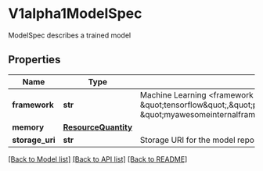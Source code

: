 # V1alpha1ModelSpec

ModelSpec describes a trained model
## Properties
Name | Type | Description | Notes
------------ | ------------- | ------------- | -------------
**framework** | **str** | Machine Learning &lt;framework name&gt; The values could be: \&quot;tensorflow\&quot;,\&quot;pytorch\&quot;,\&quot;sklearn\&quot;,\&quot;onnx\&quot;,\&quot;xgboost\&quot;, \&quot;myawesomeinternalframework\&quot; etc. | 
**memory** | [**ResourceQuantity**](ResourceQuantity.md) |  | [optional] 
**storage_uri** | **str** | Storage URI for the model repository | 

[[Back to Model list]](../README.md#documentation-for-models) [[Back to API list]](../README.md#documentation-for-api-endpoints) [[Back to README]](../README.md)


